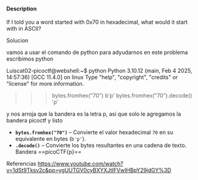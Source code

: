 #### Description

If I told you a word started with 0x70 in hexadecimal, what would it start with in ASCII?


Solucion

vamos a usar el comando de python para adyudarnos en este problema
escribimos
python 

Luiscat02-picoctf@webshell:~$ python
Python 3.10.12 (main, Feb  4 2025, 14:57:36) [GCC 11.4.0] on linux
Type "help", "copyright", "credits" or "license" for more information.
>>> bytes.fromhex("70")
b'p'
>>> bytes.fromhex("70").decode()
'p'

y nos arroja que la bandera es la letra p, asi que solo le agregamos la bandera picoctf y listo

- **`bytes.fromhex("70")`** – Convierte el valor hexadecimal `70` en su equivalente en bytes (`b'p'`).
- **`.decode()`** – Convierte los bytes resultantes en una cadena de texto.
Bandera
==picoCTF{p}==


Referencias
https://www.youtube.com/watch?v=1dSt9Tksv2c&pp=ygUUTGV0cyBXYXJtIFVwIHBpY29jdGY%3D